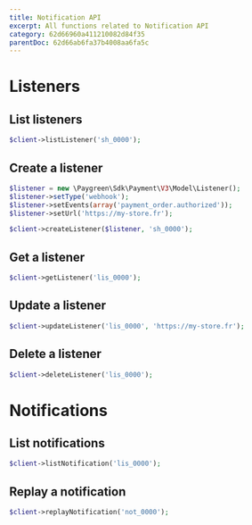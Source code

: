 ```yaml
---
title: Notification API
excerpt: All functions related to Notification API
category: 62d66960a411210082d84f35
parentDoc: 62d66ab6fa37b4008aa6fa5c
---
```


# Listeners

## List listeners

```php
$client->listListener('sh_0000');
```

## Create a listener

```php
$listener = new \Paygreen\Sdk\Payment\V3\Model\Listener();
$listener->setType('webhook');
$listener->setEvents(array('payment_order.authorized'));
$listener->setUrl('https://my-store.fr');

$client->createListener($listener, 'sh_0000');
```

## Get a listener

```php
$client->getListener('lis_0000');
```

## Update a listener

```php
$client->updateListener('lis_0000', 'https://my-store.fr');
```

## Delete a listener

```php
$client->deleteListener('lis_0000');
```

# Notifications

## List notifications

```php
$client->listNotification('lis_0000');
```

## Replay a notification

```php
$client->replayNotification('not_0000');
```